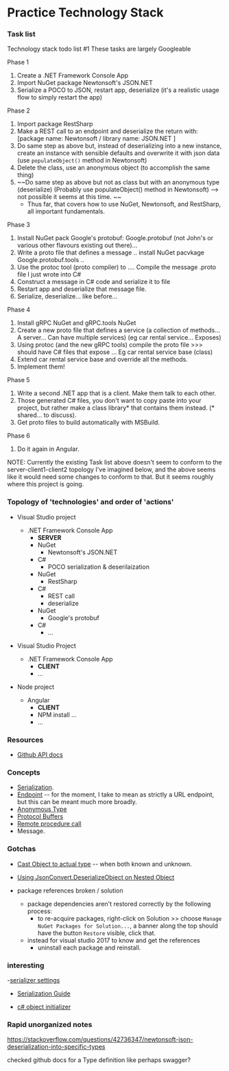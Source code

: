 # Practice Technology Stack


### Task list

Technology stack todo list #1 
These tasks are largely Googleable

Phase 1
1. Create a .NET Framework Console App
1. Import NuGet package Newtonsoft's JSON.NET
1. Serialize a POCO to JSON, restart app, deserialize (it's a realistic usage flow to simply restart the app)

Phase 2
1. Import package RestSharp
1. Make a REST call to an endpoint and deserialize the return with: [package name: Newtonsoft / library name: JSON.NET ] 
1. Do same step as above but, instead of deserializing into a new instance, create an instance with sensible defaults and overwrite it with json data         (use `populateObject()` method in Newtonsoft)
1. Delete the class, use an anonymous object (to accomplish the same thing)
1. ~~Do same step as above but not as class but with an anonymous type (deserialize) (Probably use populateObject() method in Newtonsoft) --> not possible it seems at this time. ~~
	* Thus far, that covers how to use NuGet, Newtonsoft, and RestSharp, all important fundamentals.

Phase 3
1. Install NuGet pack Google's protobuf: Google.protobuf (not John's or various other flavours existing out there)...
1. Write a proto file that defines a message .. install NuGet pacvkage Google.protobuf.tools ..
1. Use the protoc tool (proto compiler) to .... Compile the message .proto file I just wrote into C#  
1. Construct a message in C# code and serialize it to file
1. Restart app and deserialize that message file.
1. Serialize, deserialize... like before...

Phase 4
1. Install gRPC NuGet and gRPC.tools NuGet
1. Create a new proto file that defines a service (a collection of methods... A server... Can have multiple services) (eg car rental service... Exposes)
1. Using protoc (and the new gRPC tools) compile the proto file >>> should have C# files that expose ... Eg car rental service base (class)
1. Extend car rental service base and override all the methods.
1. Implement them!

Phase 5
1. Write a second .NET app that is a client. Make them talk to each other.
1. Those generated C# files, you don't want to copy paste into your project, but rather make a class library* that contains them instead. (* shared... to discuss).
1. Get proto files to build automatically with MSBuild.

Phase 6
1. Do it again in Angular.

NOTE: Currently the existing Task list above doesn't seem to conform to the server-client1-client2 topology I've imagined below, and the above seems like it would need some changes to conform to that. But it seems roughly where this project is going.


### Topology of 'technologies' and order of 'actions'
- Visual Studio project 
	- .NET Framework Console App 
		* **SERVER**
		- NuGet
			- Newtonsoft's JSON.NET
		- C# 
			- POCO serialization & deserilaization 
		- NuGet
			- RestSharp
		- C#
			- REST call 
			- deserialize 
		- NuGet 
			- Google's protobuf
		- C#
			- ...

- Visual Studio Project
	- .NET Framework Console App
		* **CLIENT**
		- ...

- Node project 
	- Angular
		* **CLIENT**
		- NPM install ... 
		- ...


### Resources

- [Github API docs](https://developer.github.com/v3/)


### Concepts

- [Serialization](https://en.wikipedia.org/wiki/Serialization).
- [Endpoint](https://stackoverflow.com/questions/9807382/what-is-a-web-service-endpoint) -- for the moment, I take to mean as strictly a URL endpoint, but this can be meant much more broadly.
- [Anonymous Type](https://en.wikipedia.org/wiki/Anonymous_type) 
- [Protocol Buffers](https://en.wikipedia.org/wiki/Protocol_Buffers)
- [Remote procedure call](https://en.wikipedia.org/wiki/Remote_procedure_call)
- Message.

### Gotchas

- [Cast Object to actual type](https://stackoverflow.com/questions/12234097/how-to-cast-object-to-its-actual-type) -- when both known and unknown.

- [Using JsonConvert.DeserializeObject on Nested Object
](https://stackoverflow.com/questions/35206019/using-jsonconvert-deserializeobject-on-nested-object)

- package references broken / solution
	- package dependencies aren't restored correctly by the following process:
		- to re-acquire packages, right-click on Solution >> choose `Manage NuGet Packages for Solution...`, a banner along the top should have the button `Restore` visible, click that. 
	- instead for visual studio 2017 to know and get the references
		- uninstall each package and reinstall. 


### interesting 
-[serializer settings](https://stackoverflow.com/questions/31474858/deserialize-to-real-underlying-type-with-newtonsoft-json)

- [Serialization Guide](https://www.newtonsoft.com/json/help/html/SerializationGuide.htm#Objects)

- [c# object initializer](https://docs.microsoft.com/en-us/dotnet/csharp/programming-guide/classes-and-structs/object-and-collection-initializers)

### Rapid unorganized notes

https://stackoverflow.com/questions/42736347/newtonsoft-json-deserialization-into-specific-types

checked github docs for a Type definition like perhaps swagger?